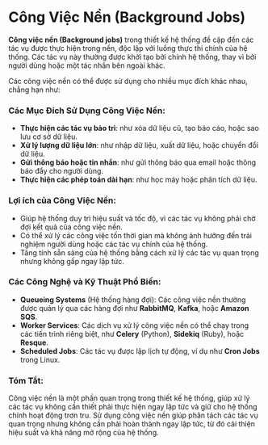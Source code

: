 # Công Việc Nền (Background Jobs)

**Công việc nền (Background jobs)** trong thiết kế hệ thống đề cập đến các tác vụ được thực hiện trong nền, độc lập với luồng thực thi chính của hệ thống. Các tác vụ này thường được khởi tạo bởi chính hệ thống, thay vì bởi người dùng hoặc một tác nhân bên ngoài khác.

Các công việc nền có thể được sử dụng cho nhiều mục đích khác nhau, chẳng hạn như:

### Các Mục Đích Sử Dụng Công Việc Nền:

- **Thực hiện các tác vụ bảo trì**: như xóa dữ liệu cũ, tạo báo cáo, hoặc sao lưu cơ sở dữ liệu.
- **Xử lý lượng dữ liệu lớn**: như nhập dữ liệu, xuất dữ liệu, hoặc chuyển đổi dữ liệu.
- **Gửi thông báo hoặc tin nhắn**: như gửi thông báo qua email hoặc thông báo đẩy cho người dùng.
- **Thực hiện các phép toán dài hạn**: như học máy hoặc phân tích dữ liệu.

### Lợi ích của Công Việc Nền:
- Giúp hệ thống duy trì hiệu suất và tốc độ, vì các tác vụ không phải chờ đợi kết quả của công việc nền.
- Có thể xử lý các công việc tốn thời gian mà không ảnh hưởng đến trải nghiệm người dùng hoặc các tác vụ chính của hệ thống.
- Tăng tính sẵn sàng của hệ thống bằng cách xử lý các tác vụ quan trọng nhưng không gấp ngay lập tức.

### Các Công Nghệ và Kỹ Thuật Phổ Biến:
- **Queueing Systems** (Hệ thống hàng đợi): Các công việc nền thường được quản lý qua các hàng đợi như **RabbitMQ**, **Kafka**, hoặc **Amazon SQS**.
- **Worker Services**: Các dịch vụ xử lý công việc nền có thể chạy trong các tiến trình riêng biệt, như **Celery** (Python), **Sidekiq** (Ruby), hoặc **Resque**.
- **Scheduled Jobs**: Các tác vụ được lập lịch tự động, ví dụ như **Cron Jobs** trong Linux.

### Tóm Tắt:
Công việc nền là một phần quan trọng trong thiết kế hệ thống, giúp xử lý các tác vụ không cần thiết phải thực hiện ngay lập tức và giữ cho hệ thống chính hoạt động trơn tru. Sử dụng công việc nền giúp phân tách các tác vụ quan trọng nhưng không cần phải hoàn thành ngay lập tức, từ đó cải thiện hiệu suất và khả năng mở rộng của hệ thống.
